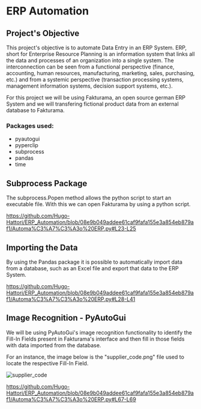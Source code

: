 # ERP Automation


## Project's Objective
<p>This project's objective is to automate Data Entry in an ERP System. ERP, short for Enterprise
Resource Planning is an information system that links all the data and processes of an organization
into a single system. The interconnection can be seen from a functional perspective (finance, accounting,
human resources, manufacturing, marketing, sales, purchasing, etc.) and from a systemic perspective (transaction
processing systems, management information systems, decision support systems, etc.).</p>

<p>For this project we will be using Fakturama, an open source german ERP System and we will
transfering fictional product data from an external database to Fakturama.</p>


### Packages used:
+ pyautogui
+ pyperclip
+ subprocess
+ pandas
+ time
 

## Subprocess Package
<p>The subprocess.Popen method allows the python script to start an executable file. With this
we can open Fakturama by using a python script.</p>

https://github.com/Hugo-Hattori/ERP_Automation/blob/08e9b049addee61caf9fafa155e3a854eb879af1/Automa%C3%A7%C3%A3o%20ERP.py#L23-L25


## Importing the Data
<p>By using the Pandas package it is possible to automatically import data from a database, such 
as an Excel file and export that data to the ERP System.</p>

https://github.com/Hugo-Hattori/ERP_Automation/blob/08e9b049addee61caf9fafa155e3a854eb879af1/Automa%C3%A7%C3%A3o%20ERP.py#L28-L41

## Image Recognition - PyAutoGui
<p>We will be using PyAutoGui's image recognition functionality to identify the Fill-In Fields
present in Fakturama's interface and then fill in those fields with data imported from the database.</p>

<p>For an instance, the image below is the "supplier_code.png" file used to locate the respective Fill-In Field.</p>

![supplier_code](https://github.com/Hugo-Hattori/ERP_Automation/assets/136493140/b0398bc9-3f1a-453b-a431-846426dbdb69)

https://github.com/Hugo-Hattori/ERP_Automation/blob/08e9b049addee61caf9fafa155e3a854eb879af1/Automa%C3%A7%C3%A3o%20ERP.py#L67-L69
